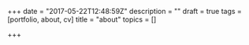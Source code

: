 +++
date = "2017-05-22T12:48:59Z"
description = ""
draft = true
tags = [portfolio, about, cv]
title = "about"
topics = []

+++

